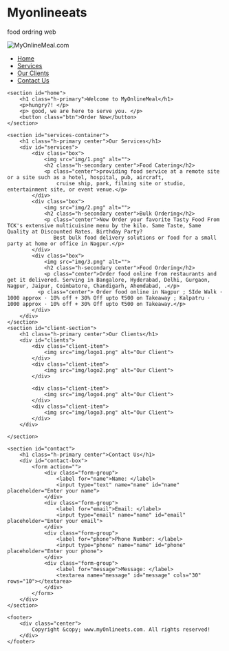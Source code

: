 # Myonlineeats
food ordring web
<!DOCTYPE html>
<html lang="en">

<head>
    <meta charset="UTF-8">
    <meta name="viewport" content="width=device-width, initial-scale=1.0">
    <meta http-equiv="X-UA-Compatible" content="ie=edge">
    <title>Best Online Food Delivery Service in India | MyOnlineMeal.com</title>
    <link rel="stylesheet" href="css/style.css">
    <link rel="stylesheet" media="screen and (max-width: 1170px)" href="css/phone.css">
    <link href="https://fonts.googleapis.com/css?family=Baloo+Bhai|Bree+Serif&display=swap" rel="stylesheet">
</head>

<body>
    <nav id="navbar">
        <div id="logo">
            <img src="logo.png" alt="MyOnlineMeal.com">
        </div>
        <ul>
            <li class="item"><a href="#home">Home</a></li>
            <li class="item"><a href="#services-container">Services</a></li>
            <li class="item"><a href="#client-section">Our Clients</a></li>
            <li class="item"><a href="#contact">Contact Us</a></li>
        </ul>
    </nav>

    <section id="home">
        <h1 class="h-primary">Welcome to MyOnlineMeal</h1>
        <p>hungry?! </p>
        <p> good, we are here to serve you. </p> 
        <button class="btn">Order Now</button>
    </section>

    <section id="services-container">
        <h1 class="h-primary center">Our Services</h1>
        <div id="services">
            <div class="box">
                <img src="img/1.png" alt="">
                <h2 class="h-secondary center">Food Catering</h2>
                <p class="center">providing food service at a remote site or a site such as a hotel, hospital, pub, aircraft,
                    cruise ship, park, filming site or studio, entertainment site, or event venue.</p>
            </div>
            <div class="box">
                <img src="img/2.png" alt="">
                <h2 class="h-secondary center">Bulk Ordering</h2>
                <p class="center">Now Order your favorite Tasty Food From TCK's extensive multicuisine menu by the kilo. Same Taste, Same Quality at Discounted Rates. Birthday Party?
                   Best bulk food delivery solutions or food for a small party at home or office in Nagpur.</p>
            </div>
            <div class="box">
                <img src="img/3.png" alt="">
                <h2 class="h-secondary center">Food Ordering</h2>
                <p class="center">Order food online from restaurants and get it delivered. Serving in Bangalore, Hyderabad, Delhi, Gurgaon, Nagpur, Jaipur, Coimbatore, Chandigarh, Ahemdabad, .</p>
              <p class="center"> Order food online in Nagpur ; SIde Walk · 1000 approx · 10% off + 30% Off upto ₹500 on Takeaway ; Kalpatru · 1000 approx · 10% off + 30% Off upto ₹500 on Takeaway.</p>
            </div>
        </div>
    </section>
    <section id="client-section">
        <h1 class="h-primary center">Our Clients</h1>
        <div id="clients">
            <div class="client-item">
                <img src="img/logo1.png" alt="Our Client">
            </div>
            <div class="client-item">
                <img src="img/logo2.png" alt="Our Client">
            </div>
          
            <div class="client-item">
                <img src="img/logo4.png" alt="Our Client">
            </div>
            <div class="client-item">
                <img src="img/logo3.png" alt="Our Client">
            </div>
        </div>

    </section>

    <section id="contact">
        <h1 class="h-primary center">Contact Us</h1>
        <div id="contact-box">
            <form action="">
                <div class="form-group">
                    <label for="name">Name: </label>
                    <input type="text" name="name" id="name" placeholder="Enter your name">
                </div>
                <div class="form-group">
                    <label for="email">Email: </label>
                    <input type="email" name="name" id="email" placeholder="Enter your email">
                </div>
                <div class="form-group">
                    <label for="phone">Phone Number: </label>
                    <input type="phone" name="name" id="phone" placeholder="Enter your phone">
                </div>
                <div class="form-group">
                    <label for="message">Message: </label>
                    <textarea name="message" id="message" cols="30" rows="10"></textarea>
                </div>
            </form>
        </div>
    </section>

    <footer>
        <div class="center">
            Copyright &copy; www.myOnlineets.com. All rights reserved!
        </div>
    </footer>
</body>

</html>
